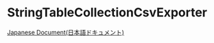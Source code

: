 # StringTableCollectionCsvExporter
[Japanese Document(日本語ドキュメント)](https://github.com/hanachiru/StringTableCollectionCsvExporter/blob/main/README_JA.md)
